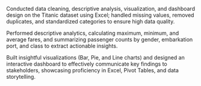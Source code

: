 Conducted data cleaning, descriptive analysis, visualization, and dashboard design on the Titanic dataset using Excel; handled missing values, removed duplicates, and standardized categories to ensure high data quality.

Performed descriptive analytics, calculating maximum, minimum, and average fares, and summarizing passenger counts by gender, embarkation port, and class to extract actionable insights.

Built insightful visualizations (Bar, Pie, and Line charts) and designed an interactive dashboard to effectively communicate key findings to stakeholders, showcasing proficiency in Excel, Pivot Tables, and data storytelling.
